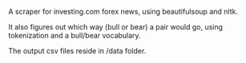 A scraper for investing.com forex news, using beautifulsoup and nltk.

It also figures out which way (bull or bear) a pair would go, using tokenization and a bull/bear vocabulary.

The output csv files reside in /data folder.
